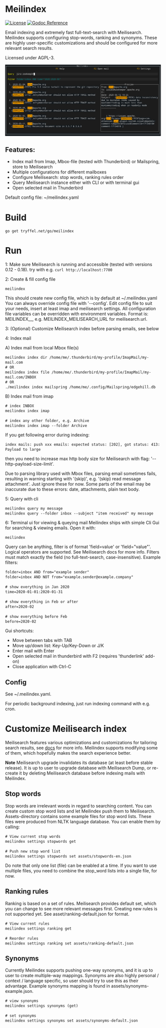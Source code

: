 # Meilindex

[![License](https://img.shields.io/github/license/tryffel/mailindex.svg)](LICENSE)
[![Godoc Reference](https://img.shields.io/badge/godoc-reference-blue.svg)](https://pkg.go.dev/tryffel.net/go/meilindex?tab=overview)

Email indexing and extremely fast full-text-search with Meilisearch. Meilindex supports configuring 
stop-words, ranking and synonyms. These are highly user-specific customizations and should be configured 
for more relevant search results. 

Licensed under AGPL-3.

![Screenshot](Screenshot.png)

## Features:
* Index mail from Imap, Mbox-file (tested with Thunderbird) or Mailspring, store to Meilisearch
* Multiple configurations for different mailboxes
* Configure Meilisearch: stop words, ranking rules order
* Query Meilisearch instance either with CLI or with terminal gui
* Open selected mail in Thunderbird

Default config file: ~/meilindex.yaml

# Build
```
go get tryffel.net/go/meilindex
```

# Run
1: Make sure Meilisearch is running and accessible (tested with versions 0.12 - 0.18).
try with e.g. ```curl http://localhost:7700```

2: Create & fill config file

```
meilindex
```
This should create new config file, which is by default at ~/.meilindex.yaml
You can always override config file with '--config'.
Edit config file to suit your needs, insert at least imap and meilisearch settings.
All configuration file variables can be overridden with environment variables. Format is:
MEILINDEX_<block>_<key>, e.g. MEILINDEX_MEILISEARCH_URL for meilisearch.url.

3: (Optional) Customize Meilisearch index before parsing emails, see below

4: Index mail

A) Index mail from local Mbox file(s)
```
meilindex index dir /home/me/.thunderbird/my-profile/ImapMail/my-mail.com
# OR 
meilindex index file /home/me/.thunderbird/my-profile/ImapMail/my-mail.com/INBOX
# OR
./meilindex index mailspring /home/me/.config/Mailspring/edgehill.db
```

B) Index mail from imap
```
# index INBOX
meilindex index imap 

# index any other folder, e.g. Archive
meilindex index imap --folder Archive
```

If you get following error during indexing:
```
index mails: push xxx emails: expected status: [202], got status: 413: Payload to large
```
then you need to increase max http body size for Meilisearch with flag: '--http-payload-size-limit'.

Due to parsing library used with Mbox files, parsing email sometimes fails, resulting in warning
starting with '(skip)', e.g. '(skip) read message attachment'. Just ignore these for now. Some parts of the email
may be inaccurate due to these errors: date, attachments, plain text body.


5: Query with cli
```
meilindex query my message
meilindex query --folder inbox --subject "item received" my message

```

6: Terminal ui for viewing & queying mail
Meilindex ships with simple Cli Gui for searching & viewing emails. Open it with:
```
meilindex
```

Query can be anything, filter is of format 'field=value' or 'field="value"'. Logical operators are supported. See
Meilisearch docs for more info. Filters must match exactly the field (no full-text-search, case-insensitive). 
Example filters:
```
folder=inbox AND from="example sender"
folder=inbox AND NOT from="example.sender@example.company"

# show everything in Jan 2020
time=2020-01-01:2020-01-31

# show everything in Feb or after
after=2020-02

# show everything before Feb
before=2020-02
```

Gui shortcuts:
* Move between tabs with TAB
* Move up/down list: Key-Up/Key-Down or J/K
* Enter mail with Enter
* Open selected mail in thunderbird with F2 (requires 'thunderlink' add-on)
* Close application with Ctrl-C

## Config

See ~/.meilindex.yaml.

For periodic background indexing, just run indexing command with e.g. cron.


# Customize Meilisearch index
Meilisearch features various optimizations and customizations for tailoring search results, 
see [docs](https://docs.meilisearch.com/references/settings.html) for more info. Meilindex supports 
modifying some of them, which hopefully makes the search experience better.

**Note** Meilisearch upgrade invalidates its database (at least before stable release). 
It is up to user to upgrade database with Meilisearch Dump, or re-create it by deleting Meilisearch database
before indexing mails with Meilindex.

## Stop words
Stop words are irrelevant words in regard to searching content. 
You can create custom stop word lists and let Meilindex 
push them to Meilisearch. Assets-directory contains some example files for stop word lists. These files were 
produced from NLTK language database. You can enable them by calling:
```
# View current stop words
meilindex settings stopwords get

# Push new stop word list
meilindex settings stopwords set assets/stopwords-en.json
```
Do note that only one list (file) can be enabled at a time. If you want to use multiple files, 
you need to combine the stop_word lists into a single file, for now.

## Ranking rules
Ranking is based on a set of rules. Meilisearch provides default set, which you can change to see more relevant
messages first. Creating new rules is not supported yet. See asset/ranking-default.json for format.

```
# View current rules
meilindex settings ranking get

# Reorder rules
meilindex settings ranking set assets/ranking-default.json
```

## Synonyms
Currently Meilindex supports pushing one-way synonyms, and it is up to user to create multiple-way mappings. Synonyms 
are also highly personal / context / language specific, so user should try to use this as their advantage.
Example synonyms mapping is found in assets/synonyms-example.json.

```
# view synonyms
meilindex settings synonyms (get)

# set synonyms
meilindex settings synonyms set assets/synonyms-default.json
```
